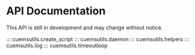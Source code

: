 # API Documentation

This API is still in development and may change without notice.

::: cuemsutils.create_script
::: cuemsutils.daemon
::: cuemsutils.helpers
::: cuemsutils.log
::: cuemsutils.timeoutloop
